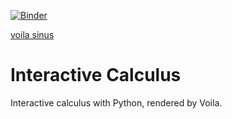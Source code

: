 [![Binder](https://mybinder.org/badge_logo.svg)](https://mybinder.org/v2/gh/zolabar/Interactive-Calculus/HEAD)

[voila sinus](https://mybinder.org/v2/gh/zolabar/Interactive-Calculus/master?urlpath=voila%2Frender%2Finteractive_sinus.ipynb)

# Interactive Calculus
 
 Interactive calculus with Python, rendered by Voila.
